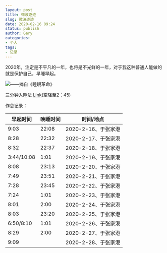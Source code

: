 ```yaml
---
layout: post
title: 微波逐迹
slug: 微波逐迹
date: 2020-02-16 09:24
status: publish
author: Gary
categories: 
- 个人
tags: 
- 记录
---
```


2020年，注定是不平凡的一年，也将是不光鲜的一年，对于我这种普通人能做的就是保护自己，早睡早起。

<!--more-->

![——摘自《睡眠革命》](https://i.loli.net/2020/02/17/fSOMHRC2FPQsu8t.png)

三分钟入睡法 [Link](https://www.bilibili.com/video/av34610269)(空降至2：45)

作息记录：

| 早起时间   | 晚睡时间 | 时间/地点           |
| ---------- | -------- | ------------------- |
| 9:03       | 22:08    | 2020-2-16、于张家港 |
| 8:28       | 22:32    | 2020-2-17、于张家港 |
| 8:32       | 22:37    | 2020-2-18、于张家港 |
| 3:44/10:08 | 1:01     | 2020-2-19、于张家港 |
| 8:08       | 23:13    | 2020-2-20、于张家港 |
| 7:49       | 23:51    | 2020-2-21、于张家港 |
| 7:28       | 23:45    | 2020-2-22、于张家港 |
| 7:24       | 1:01     | 2020-2-23、于张家港 |
| 8:01       | 2:00     | 2020-2-24、于张家港 |
| 8:03       | 23:20    | 2020-2-25、于张家港 |
| 6:50/8:10  | 1:01     | 2020-2-26、于张家港 |
| 8:29       | 2:00     | 2020-2-27、于张家港 |
| 9:09       |          | 2020-2-28、于张家港 |









